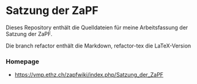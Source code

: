# Satzung der ZaPF

Dieses Repository enthält die Quelldateien für meine Arbeitsfassung der Satzung der ZaPF.

Die branch refactor enthält die Markdown, refactor-tex die LaTeX-Version

### Homepage

* <https://vmp.ethz.ch/zapfwiki/index.php/Satzung_der_ZaPF>

